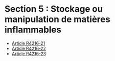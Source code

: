 #  Section 5 : Stockage ou manipulation de matières inflammables

* [Article R4216-21](./LEGIARTI000022765005.md)
* [Article R4216-22](./LEGIARTI000018532390.md)
* [Article R4216-23](./LEGIARTI000018532388.md)
